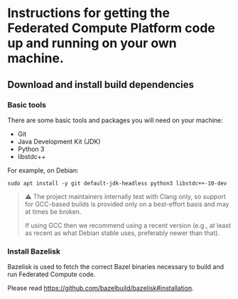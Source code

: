 # Instructions for getting the Federated Compute Platform code up and running on your own machine.

## Download and install build dependencies

### Basic tools

There are some basic tools and packages you will need on your machine:

*   Git
*   Java Development Kit (JDK)
*   Python 3
*   libstdc++

For example, on Debian:

```
sudo apt install -y git default-jdk-headless python3 libstdc++-10-dev
```

> ⚠️ The project maintainers internally test with Clang only, so support for
> GCC-based builds is provided only on a best-effort basis and may at times be
> broken.
>
> If using GCC then we recommend using a recent version (e.g., at least as
> recent as what Debian stable uses, preferably newer than that).

### Install Bazelisk

Bazelisk is used to fetch the correct Bazel binaries necessary to build and run
Federated Compute code.

Please read https://github.com/bazelbuild/bazelisk#installation.

